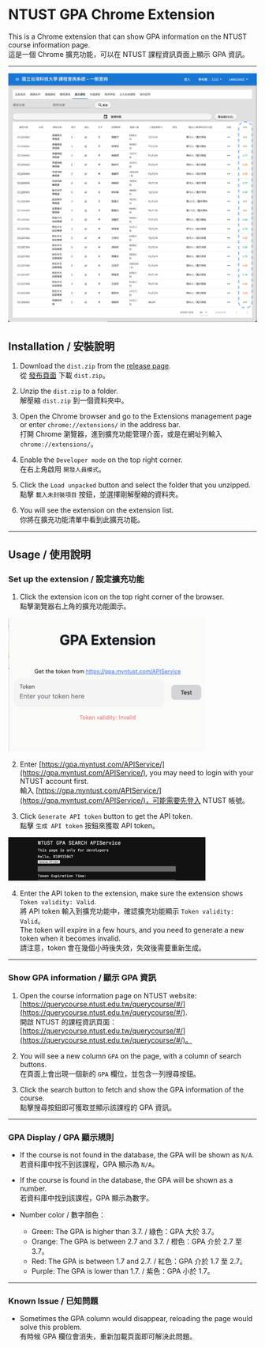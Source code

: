 # NTUST GPA Chrome Extension
This is a Chrome extension that can show GPA information on the NTUST course information page.  
這是一個 Chrome 擴充功能，可以在 NTUST 課程資訊頁面上顯示 GPA 資訊。

---

<img src="readme_images/show.png" alt="NTUST GPA Chrome Extension" width="800">

## Installation / 安裝說明
1. Download the `dist.zip` from the [release page](https://github.com/chengpong1127/GPA-Extension/releases).  
   從 [發布頁面](https://github.com/chengpong1127/GPA-Extension/releases) 下載 `dist.zip`。

2. Unzip the `dist.zip` to a folder.  
   解壓縮 `dist.zip` 到一個資料夾中。

3. Open the Chrome browser and go to the Extensions management page or enter `chrome://extensions/` in the address bar.  
   打開 Chrome 瀏覽器，進到擴充功能管理介面，或是在網址列輸入 `chrome://extensions/`。

4. Enable the `Developer mode` on the top right corner.  
   在右上角啟用 `開發人員模式`。

5. Click the `Load unpacked` button and select the folder that you unzipped.  
   點擊 `載入未封裝項目` 按鈕，並選擇剛解壓縮的資料夾。

6. You will see the extension on the extension list.  
   你將在擴充功能清單中看到此擴充功能。

---

## Usage / 使用說明
### Set up the extension / 設定擴充功能
1. Click the extension icon on the top right corner of the browser.  
   點擊瀏覽器右上角的擴充功能圖示。

<img src="readme_images/extension.png" alt="NTUST GPA Chrome Extension" width="400">

2. Enter [https://gpa.myntust.com/APIService/](https://gpa.myntust.com/APIService/), you may need to login with your NTUST account first.  
   輸入 [https://gpa.myntust.com/APIService/](https://gpa.myntust.com/APIService/)，可能需要先登入 NTUST 帳號。

3. Click `Generate API token` button to get the API token.  
   點擊 `生成 API token` 按鈕來獲取 API token。

<img src="readme_images/myntust.png" alt="NTUST GPA Chrome Extension" width="400">

4. Enter the API token to the extension, make sure the extension shows `Token validity: Valid`.  
   將 API token 輸入到擴充功能中，確認擴充功能顯示 `Token validity: Valid`。  
   The token will expire in a few hours, and you need to generate a new token when it becomes invalid.  
   請注意，token 會在幾個小時後失效，失效後需要重新生成。

---

### Show GPA information / 顯示 GPA 資訊
1. Open the course information page on NTUST website: [https://querycourse.ntust.edu.tw/querycourse/#/](https://querycourse.ntust.edu.tw/querycourse/#/).  
   開啟 NTUST 的課程資訊頁面：[https://querycourse.ntust.edu.tw/querycourse/#/](https://querycourse.ntust.edu.tw/querycourse/#/)。

2. You will see a new column `GPA` on the page, with a column of search buttons.  
   在頁面上會出現一個新的 `GPA` 欄位，並包含一列搜尋按鈕。

3. Click the search button to fetch and show the GPA information of the course.  
   點擊搜尋按鈕即可獲取並顯示該課程的 GPA 資訊。

---

### GPA Display / GPA 顯示規則
- If the course is not found in the database, the GPA will be shown as `N/A`.  
  若資料庫中找不到該課程，GPA 顯示為 `N/A`。

- If the course is found in the database, the GPA will be shown as a number.  
  若資料庫中找到該課程，GPA 顯示為數字。

- Number color / 數字顏色：
  - Green: The GPA is higher than 3.7. / 綠色：GPA 大於 3.7。
  - Orange: The GPA is between 2.7 and 3.7. / 橙色：GPA 介於 2.7 至 3.7。
  - Red: The GPA is between 1.7 and 2.7. / 紅色：GPA 介於 1.7 至 2.7。
  - Purple: The GPA is lower than 1.7. / 紫色：GPA 小於 1.7。

---

### Known Issue / 已知問題
- Sometimes the GPA column would disappear, reloading the page would solve this problem.  
  有時候 GPA 欄位會消失，重新加載頁面即可解決此問題。
